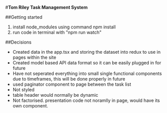 #__Tom Riley Task Management System__

##Getting started 
1. install node_modules using command npm install 
2. run code in terminal with "npm run watch"

##Decisions 
- Created data in the app.tsx and storing the dataset into redux to use in pages within the site
- Created model based API data format so it can be easily plugged in for future
- Have not seperated everything into small single functional components due to timeframes, this will be done properly in future
- used paginator component to page between the task list
- Not styled 
- table header would normally be dynamic
- Not factorised. presentation code not noramlly in page, would have its own component.
